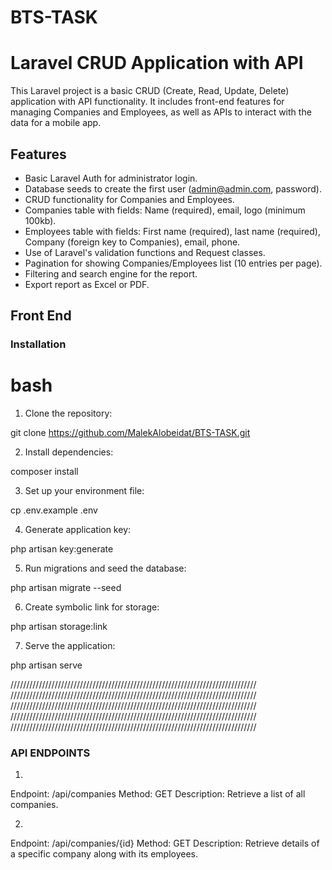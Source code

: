 # BTS-TASK
# Laravel CRUD Application with API

This Laravel project is a basic CRUD (Create, Read, Update, Delete) application with API functionality. It includes front-end features for managing Companies and Employees, as well as APIs to interact with the data for a mobile app.

## Features

- Basic Laravel Auth for administrator login.
- Database seeds to create the first user (admin@admin.com, password).
- CRUD functionality for Companies and Employees.
- Companies table with fields: Name (required), email, logo (minimum 100kb).
- Employees table with fields: First name (required), last name (required), Company (foreign key to Companies), email, phone.
- Use of Laravel's validation functions and Request classes.
- Pagination for showing Companies/Employees list (10 entries per page).
- Filtering and search engine for the report.
- Export report as Excel or PDF.

## Front End

### Installation

# bash
1. Clone the repository:

git clone https://github.com/MalekAlobeidat/BTS-TASK.git


2. Install dependencies:

composer install 


3. Set up your environment file:

cp .env.example .env


4. Generate application key:

php artisan key:generate


5. Run migrations and seed the database:

php artisan migrate --seed


6. Create symbolic link for storage:

php artisan storage:link


7. Serve the application:

php artisan serve


//////////////////////////////////////////////////////////////////////////////
//////////////////////////////////////////////////////////////////////////////
//////////////////////////////////////////////////////////////////////////////
//////////////////////////////////////////////////////////////////////////////
//////////////////////////////////////////////////////////////////////////////


### API ENDPOINTS
1. 
Endpoint: /api/companies
Method: GET
Description: Retrieve a list of all companies.



2. 
Endpoint: /api/companies/{id}
Method: GET
Description: Retrieve details of a specific company along with its employees. 
